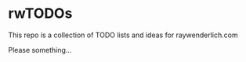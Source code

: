 # rwTODOs


This repo is a collection of TODO lists and ideas for raywenderlich.com

Please something...
